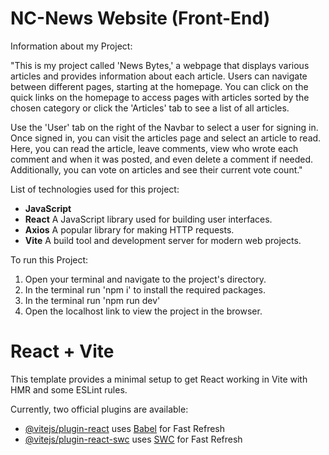 # NC-News Website (Front-End)

Information about my Project: 

"This is my project called 'News Bytes,' a webpage that displays various articles and provides information about each article. Users can navigate between different pages, starting at the homepage. You can click on the quick links on the homepage to access pages with articles sorted by the chosen category or click the 'Articles' tab to see a list of all articles.

Use the 'User' tab on the right of the Navbar to select a user for signing in. Once signed in, you can visit the articles page and select an article to read. Here, you can read the article, leave comments, view who wrote each comment and when it was posted, and even delete a comment if needed. Additionally, you can vote on articles and see their current vote count."

List of technologies used for this project:

- **JavaScript**
- **React** A JavaScript library used for building user interfaces.
- **Axios** A popular library for making HTTP requests.
- **Vite** A build tool and development server for modern web projects.

To run this Project:

1. Open your terminal and navigate to the project's directory.
2. In the terminal run 'npm i' to install the required packages.
3. In the terminal run 'npm run dev'
4. Open the localhost link to view the project in the browser.


# React + Vite

This template provides a minimal setup to get React working in Vite with HMR and some ESLint rules.

Currently, two official plugins are available:

- [@vitejs/plugin-react](https://github.com/vitejs/vite-plugin-react/blob/main/packages/plugin-react/README.md) uses [Babel](https://babeljs.io/) for Fast Refresh
- [@vitejs/plugin-react-swc](https://github.com/vitejs/vite-plugin-react-swc) uses [SWC](https://swc.rs/) for Fast Refresh
